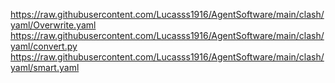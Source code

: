 https://raw.githubusercontent.com/Lucasss1916/AgentSoftware/main/clash/yaml/Overwrite.yaml
https://raw.githubusercontent.com/Lucasss1916/AgentSoftware/main/clash/yaml/convert.py
https://raw.githubusercontent.com/Lucasss1916/AgentSoftware/main/clash/yaml/smart.yaml
